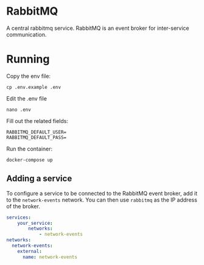 # RabbitMQ

A central rabbitmq service. RabbitMQ is an event broker for inter-service communication.

# Running

Copy the env file:

`cp .env.example .env`

Edit the .env file

`nano .env`

Fill out the related fields:

```
RABBITMQ_DEFAULT_USER=
RABBITMQ_DEFAULT_PASS=
```

Run the container:

`docker-compose up`


## Adding a service

To configure a service to be connected to the RabbitMQ event broker, add it to the `network-events` network. You can then use `rabbitmq` as the IP address of the broker.


```yaml
services:
    your_service:
        networks:
            - network-events
networks:
  network-events:
    external:
      name: network-events
```
